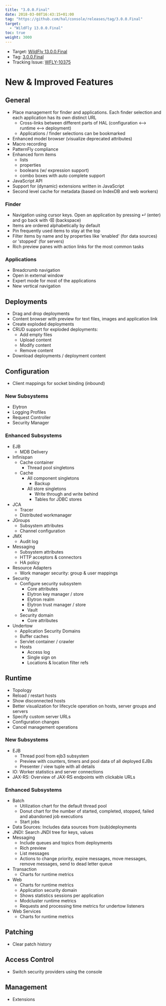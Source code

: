 ```yaml
---
title: "3.0.0.Final"
date: 2018-03-08T16:43:15+01:00
tag: "https://github.com/hal/console/releases/tag/3.0.0.Final"
target: 
  - "WildFly 13.0.0.Final"
toc: true
weight: 3000
---
```

- Target: [WildFly 13.0.0.Final](https://wildfly.org/news/2018/05/30/WildFly13-Final-Released/)
- Tag: [3.0.0.Final](https://github.com/hal/console/releases/tag/3.0.0.Final)
- Tracking Issue: [WFLY-10375](https://issues.redhat.com/browse/WFLY-10375)

# New & Improved Features

## General

- Place management for finder and applications. Each finder selection and each application has its own distinct URL
  - Cross-links between different parts of HAL (configuration ⟷ runtime ⟷ deployment)
  - Applications / finder selections can be bookmarked
- Enhanced model browser (visualize deprecated attributes)
- Macro recording
- PatternFly compliance
- Enhanced form items
  - lists
  - properties
  - booleans (w/ expression support)
  - combo boxes with auto complete support
- JavaScript API
- Support for (dynamic) extensions written in JavaScript
- Second level cache for metadata (based on IndexDB and web workers)

### Finder

- Navigation using cursor keys. Open an application by pressing ↵ (enter) and go back with ⌫ (backspace)
- Items are ordered alphabetically by default
- Pin frequently used items to stay at the top
- Filter items by name and by properties like 'enabled' (for data sources) or 'stopped' (for servers)
- Rich preview panes with action links for the most common tasks

### Applications

- Breadcrumb navigation
- Open in external window
- Expert mode for most of the applications
- New vertical navigation

## Deployments

- Drag and drop deployments
- Content browser with preview for text files, images and application link
- Create exploded deployments
- CRUD support for exploded deployments:
  - Add empty files
  - Upload content
  - Modify content
  - Remove content
- Download deployments / deployment content

## Configuration

- Client mappings for socket binding (inbound)

### New Subsystems

- Elytron
- Logging Profiles
- Request Controller
- Security Manager

### Enhanced Subsystems

- EJB
  - MDB Delivery
- Infinispan
  - Cache container
    - Thread pool singletons
  - Cache
    - All component singletons
      - Backup
    - All store singletons
      - Write through and write behind
      - Tables for JDBC stores
- JCA
  - Tracer
  - Distributed workmanager
- JGroups
  - Subsystem attributes
  - Channel configuration
- JMX
  - Audit log
- Messaging
  - Subsystem attributes
  - HTTP acceptors & connectors
  - HA policy
- Resource Adapters
  - Work manager security: group & user mappings
- Security
  - Configure security subsystem
    - Core attributes
    - Elytron key manager / store
    - Elytron realm
    - Elytron trust manager / store
    - Vault
  - Security domain
    - Core attributes
- Undertow
  - Application Security Domains
  - Buffer caches
  - Servlet container / crawler
  - Hosts
    - Access log
    - Single sign on
    - Locations & location filter refs

## Runtime

- Topology
- Reload / restart hosts
- Show disconnected hosts
- Better visualization for lifecycle operation on hosts, server groups and servers
- Specify custom server URLs
- Configuration changes
- Cancel management operations

### New Subsystems

- EJB
  - Thread pool from ejb3 subsystem 
  - Preview with counters, timers and pool data of all deployed EJBs
  - Presenter / view tuple with all details
- IO: Worker statistics and server connections
- JAX-RS: Overview of JAX-RS endpoints with clickable URLs

### Enhanced Subsystems

- Batch
  - Utilization chart for the default thread pool
  - Donut chart for the number of started, completed, stopped, failed and abandoned job executions
  - Start jobs
- Data Sources: Includes data sources from (sub)deployments
- JNDI: Search JNDI tree for keys, values
- Messaging
  - Include queues and topics from deployments
  - Rich preview
  - List messages
  - Actions to change priority, expire messages, move messages, remove messages, send to dead letter queue
- Transaction
  - Charts for runtime metrics
- Web
  - Charts for runtime metrics
  - Application security domain
  - Shows statistics sessions per application
  - Modcluster runtime metrics
  - Requests and processing time metrics for undertow listeners
- Web Services
  - Charts for runtime metrics

## Patching

- Clear patch history

## Access Control

- Switch security providers using the console

## Management

- Extensions

